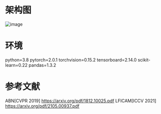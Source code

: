 # 架构图

![image](https://github.com/MTVLab/ConvNext_CAM/blob/main/CAM.png)

# 环境
python=3.8 pytorch=2.0.1 torchvision=0.15.2 tensorboard=2.14.0 scikit-learn=0.22 pandas=1.3.2

# 参考文献
ABN[CVPR 2019] https://arxiv.org/pdf/1812.10025.pdf
LFICAM[ICCV 2021] https://arxiv.org/pdf/2105.00937.pdf

